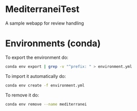 # MediterraneiTest

A sample webapp for review handling

# Environments (conda)

To export the environment do:

```bash
conda env export | grep -v "^prefix: " > environment.yml
```

To import it automatically do:

```bash
conda env create -f environment.yml
```

To remove it do:

```bash
conda env remove --name mediterranei
```

